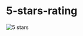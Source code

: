 # 5-stars-rating

![5 stars](https://user-images.githubusercontent.com/74858612/122321588-f2ff2f80-ced8-11eb-9fc4-4ab5f3d90613.PNG)
